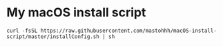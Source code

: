 # My macOS install script

`curl -fsSL https://raw.githubusercontent.com/mastohhh/macOS-install-script/master/installConfig.sh | sh`
